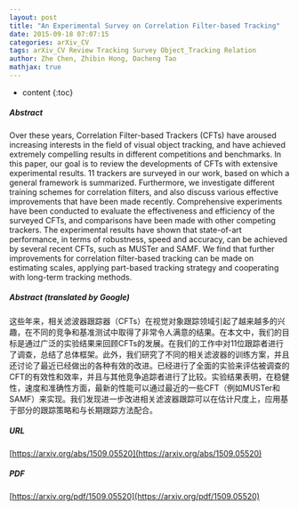 ```yaml
---
layout: post
title: "An Experimental Survey on Correlation Filter-based Tracking"
date: 2015-09-18 07:07:15
categories: arXiv_CV
tags: arXiv_CV Review Tracking Survey Object_Tracking Relation
author: Zhe Chen, Zhibin Hong, Dacheng Tao
mathjax: true
---
```


* content
{:toc}

##### Abstract
Over these years, Correlation Filter-based Trackers (CFTs) have aroused increasing interests in the field of visual object tracking, and have achieved extremely compelling results in different competitions and benchmarks. In this paper, our goal is to review the developments of CFTs with extensive experimental results. 11 trackers are surveyed in our work, based on which a general framework is summarized. Furthermore, we investigate different training schemes for correlation filters, and also discuss various effective improvements that have been made recently. Comprehensive experiments have been conducted to evaluate the effectiveness and efficiency of the surveyed CFTs, and comparisons have been made with other competing trackers. The experimental results have shown that state-of-art performance, in terms of robustness, speed and accuracy, can be achieved by several recent CFTs, such as MUSTer and SAMF. We find that further improvements for correlation filter-based tracking can be made on estimating scales, applying part-based tracking strategy and cooperating with long-term tracking methods.

##### Abstract (translated by Google)
这些年来，相关滤波器跟踪器（CFTs）在视觉对象跟踪领域引起了越来越多的兴趣，在不同的竞争和基准测试中取得了非常令人满意的结果。在本文中，我们的目标是通过广泛的实验结果来回顾CFTs的发展。在我们的工作中对11位跟踪者进行了调查，总结了总体框架。此外，我们研究了不同的相关滤波器的训练方案，并且还讨论了最近已经做出的各种有效的改进。已经进行了全面的实验来评估被调查的CFT的有效性和效率，并且与其他竞争追踪者进行了比较。实验结果表明，在稳健性，速度和准确性方面，最新的性能可以通过最近的一些CFT（例如MUSTer和SAMF）来实现。我们发现进一步改进相关滤波器跟踪可以在估计尺度上，应用基于部分的跟踪策略和与长期跟踪方法配合。

##### URL
[https://arxiv.org/abs/1509.05520](https://arxiv.org/abs/1509.05520)

##### PDF
[https://arxiv.org/pdf/1509.05520](https://arxiv.org/pdf/1509.05520)

